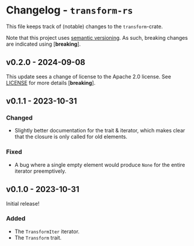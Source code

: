 # Changelog - `transform-rs`
This file keeps track of (notable) changes to the `transform`-crate.

Note that this project uses [semantic versioning](https://semver.org). As such, breaking changes are indicated using \[**breaking**\].


## v0.2.0 - 2024-09-08
This update sees a change of license to the Apache 2.0 license. See [LICENSE](./LICENSE) for more details \[**breaking**\].


## v0.1.1 - 2023-10-31
### Changed
- Slightly better documentation for the trait & iterator, which makes clear that the closure is only called for old elements.

### Fixed
- A bug where a single empty element would produce `None` for the entire iterator preemptively.


## v0.1.0 - 2023-10-31
Initial release!

### Added
- The `TransformIter` iterator.
- The `Transform` trait.
